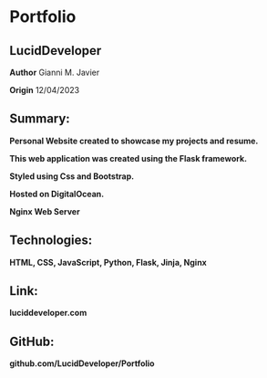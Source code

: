 # Portfolio

## LucidDeveloper

**Author**
Gianni M. Javier

**Origin**
12/04/2023

## Summary:

**Personal Website created to showcase my projects and resume.**

**This web application was created using the Flask framework.**

**Styled using Css and Bootstrap.**

**Hosted on DigitalOcean.**

**Nginx Web Server**

## Technologies:

**HTML, CSS, JavaScript, Python, Flask, Jinja, Nginx**

## Link:

**luciddeveloper.com**

## GitHub:

**github.com/LucidDeveloper/Portfolio**
